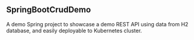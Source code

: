 SpringBootCrudDemo
------------
A demo Spring project to showcase a demo REST API using data from H2 database, and easily deployable to Kubernetes cluster.